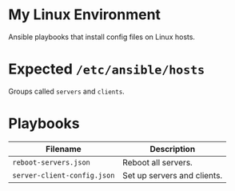 # My Linux Environment

Ansible playbooks that install config files on Linux hosts.

# Expected `/etc/ansible/hosts`

Groups called `servers` and `clients`.

# Playbooks

| Filename                    | Description                 |
| --------------------------- | --------------------------- |
| `reboot-servers.json`       | Reboot all servers.         |
| `server-client-config.json` | Set up servers and clients. |
